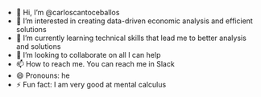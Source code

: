- 👋 Hi, I’m @carloscantoceballos
- 👀 I’m interested in creating data-driven economic analysis and efficient solutions
- 🌱 I’m currently learning technical skills that lead me to better analysis and solutions
- 💞️ I’m looking to collaborate on all I can help
- 📫 How to reach me. You can reach me in Slack
- 😄 Pronouns: he
- ⚡ Fun fact: I am very good at mental calculus

<!---
carloscantoceballos/carloscantoceballos is a ✨ special ✨ repository because its `README.md` (this file) appears on your GitHub profile.
You can click the Preview link to take a look at your changes.
--->
